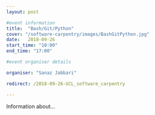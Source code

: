 ```yaml
---
layout: post

#event information
title:  "Bash/Git/Python"
cover: "/software-carpentry/images/BashGitPython.jpg"
date:   2018-09-26
start_time: "10:00"
end_time: "17:00"

#event organiser details

organiser: "Sanaz Jabbari"

redirect: /2018-09-26-UCL_software_carpentry

---
```


Information about...
